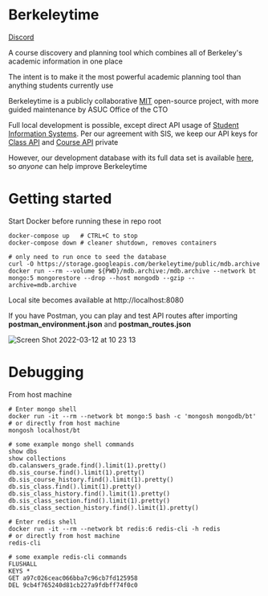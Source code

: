 # Berkeleytime

[Discord](https://discord.gg/DeCEPNdPjc)

A course discovery and planning tool which combines all of Berkeley's academic information in one place

The intent is to make it the most powerful academic planning tool than anything students currently use

Berkeleytime is a publicly collaborative [MIT](https://en.wikipedia.org/wiki/MIT_License) open-source project, with more guided maintenance by ASUC Office of the CTO

Full local development is possible, except direct API usage of [Student Information Systems](https://api-central.berkeley.edu/). Per our agreement with SIS, we keep our API keys for [Class API](https://api-central.berkeley.edu/api/45) and [Course API](https://api-central.berkeley.edu/api/72) private

However, our development database with its full data set is available [here](https://storage.googleapis.com/berkeleytime/public/mdb.archive), so _anyone_ can help improve Berkeleytime

# Getting started

Start Docker before running these in repo root

```{bash}
docker-compose up   # CTRL+C to stop
docker-compose down # cleaner shutdown, removes containers

# only need to run once to seed the database
curl -O https://storage.googleapis.com/berkeleytime/public/mdb.archive
docker run --rm --volume ${PWD}/mdb.archive:/mdb.archive --network bt mongo:5 mongorestore --drop --host mongodb --gzip --archive=mdb.archive
```

Local site becomes available at http://localhost:8080

If you have Postman, you can play and test API routes after importing **postman_environment.json** and **postman_routes.json**

![Screen Shot 2022-03-12 at 10 23 13](https://user-images.githubusercontent.com/22272118/158030106-7d88366c-3c62-4832-96af-fdb9ec43d2d4.png)

# Debugging

From host machine

```{bash}
# Enter mongo shell
docker run -it --rm --network bt mongo:5 bash -c 'mongosh mongodb/bt'
# or directly from host machine
mongosh localhost/bt

# some example mongo shell commands
show dbs
show collections
db.calanswers_grade.find().limit(1).pretty()
db.sis_course.find().limit(1).pretty()
db.sis_course_history.find().limit(1).pretty()
db.sis_class.find().limit(1).pretty()
db.sis_class_history.find().limit(1).pretty()
db.sis_class_section.find().limit(1).pretty()
db.sis_class_section_history.find().limit(1).pretty()

# Enter redis shell
docker run -it --rm --network bt redis:6 redis-cli -h redis
# or directly from host machine
redis-cli

# some example redis-cli commands
FLUSHALL
KEYS *
GET a97c026ceac066bba7c96cb7fd125958
DEL 9cb4f765240d81cb227a9fdbff74f0c0
```
